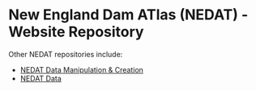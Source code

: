 # New England Dam ATlas (NEDAT) - Website Repository

Other NEDAT repositories include:

- [NEDAT Data Manipulation & Creation](https://github.com/uri-whl/nedat-project)
- [NEDAT Data](https://github.com/uri-whl/nedat-data)
